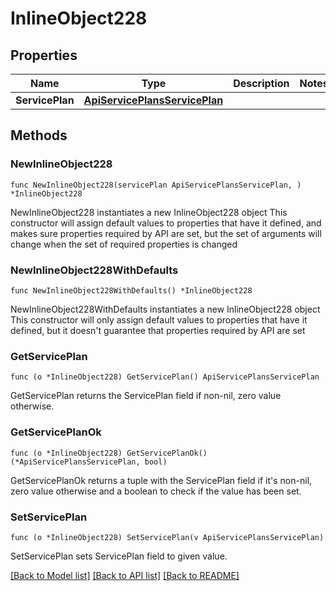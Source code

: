 # InlineObject228

## Properties

Name | Type | Description | Notes
------------ | ------------- | ------------- | -------------
**ServicePlan** | [**ApiServicePlansServicePlan**](_api_service_plans_servicePlan.md) |  | 

## Methods

### NewInlineObject228

`func NewInlineObject228(servicePlan ApiServicePlansServicePlan, ) *InlineObject228`

NewInlineObject228 instantiates a new InlineObject228 object
This constructor will assign default values to properties that have it defined,
and makes sure properties required by API are set, but the set of arguments
will change when the set of required properties is changed

### NewInlineObject228WithDefaults

`func NewInlineObject228WithDefaults() *InlineObject228`

NewInlineObject228WithDefaults instantiates a new InlineObject228 object
This constructor will only assign default values to properties that have it defined,
but it doesn't guarantee that properties required by API are set

### GetServicePlan

`func (o *InlineObject228) GetServicePlan() ApiServicePlansServicePlan`

GetServicePlan returns the ServicePlan field if non-nil, zero value otherwise.

### GetServicePlanOk

`func (o *InlineObject228) GetServicePlanOk() (*ApiServicePlansServicePlan, bool)`

GetServicePlanOk returns a tuple with the ServicePlan field if it's non-nil, zero value otherwise
and a boolean to check if the value has been set.

### SetServicePlan

`func (o *InlineObject228) SetServicePlan(v ApiServicePlansServicePlan)`

SetServicePlan sets ServicePlan field to given value.



[[Back to Model list]](../README.md#documentation-for-models) [[Back to API list]](../README.md#documentation-for-api-endpoints) [[Back to README]](../README.md)


